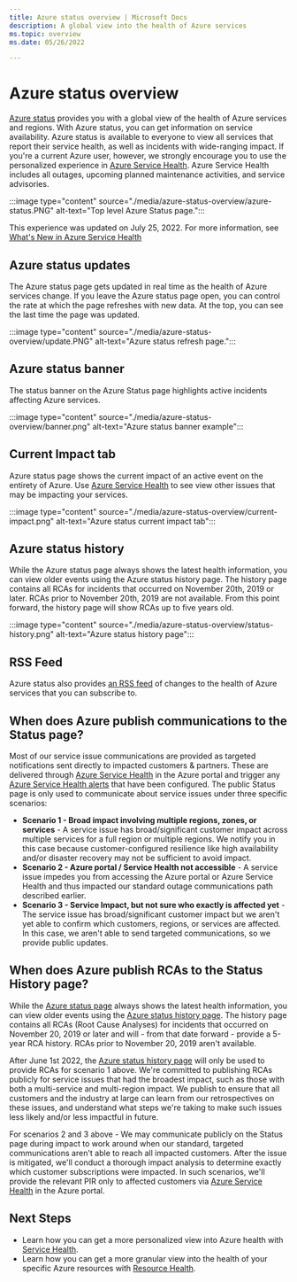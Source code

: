 ```yaml
---
title: Azure status overview | Microsoft Docs
description: A global view into the health of Azure services
ms.topic: overview
ms.date: 05/26/2022

---
```

# Azure status overview

[Azure status](https://azure.status.microsoft/) provides you with a global view of the health of Azure services and regions. With Azure status, you can get information on service availability. Azure status is available to everyone to view all services that report their service health, as well as incidents with wide-ranging impact. If you're a current Azure user, however, we strongly encourage you to use the personalized experience in [Azure Service Health](https://aka.ms/azureservicehealth). Azure Service Health includes all outages, upcoming planned maintenance activities, and service advisories.

:::image type="content" source="./media/azure-status-overview/azure-status.PNG" alt-text="Top level Azure Status page.":::

This experience was updated on July 25, 2022.  For more information, see [What's New in Azure Service Health](whats-new.md#azure-service-health-portal-experience-update) 

## Azure status updates

The Azure status page gets updated in real time as the health of Azure services change. If you leave the Azure status page open, you can control the rate at which the page refreshes with new data. At the top, you can see the last time the page was updated.

:::image type="content" source="./media/azure-status-overview/update.PNG" alt-text="Azure status refresh page.":::

## Azure status banner

The status banner on the Azure Status page highlights active incidents affecting Azure services.

:::image type="content" source="./media/azure-status-overview/banner.png" alt-text="Azure status banner example":::

## Current Impact tab

Azure status page shows the current impact of an active event on the entirety of Azure. Use [Azure Service Health](service-health-overview.md) to see view other issues that may be impacting your services.  

:::image type="content" source="./media/azure-status-overview/current-impact.png" alt-text="Azure status current impact tab":::

## Azure status history

While the Azure status page always shows the latest health information, you can view older events using the Azure status history page. The history page contains all RCAs for incidents that occurred on November 20th, 2019 or later.  RCAs prior to November 20th, 2019 are not available. From this point forward, the history page will show RCAs up to five years old. 

:::image type="content" source="./media/azure-status-overview/status-history.png" alt-text="Azure status history page":::

## RSS Feed

Azure status also provides [an RSS feed](https://azure.status.microsoft/status/feed/) of changes to the health of Azure services that you can subscribe to.

## When does Azure publish communications to the Status page?
 
Most of our service issue communications are provided as targeted notifications sent directly to impacted customers & partners. These are delivered through [Azure Service Health](https://azure.microsoft.com/features/service-health/) in the Azure portal and trigger any [Azure Service Health alerts](./alerts-activity-log-service-notifications-portal.md?toc=%2fazure%2fservice-health%2ftoc.json) that have been configured. The public Status page is only used to communicate about service issues under three specific scenarios:

- **Scenario 1 - Broad impact involving multiple regions, zones, or services** - A service issue has broad/significant customer impact across multiple services for a full region or multiple regions. We notify you in this case because customer-configured resilience like high availability and/or disaster recovery may not be sufficient to avoid impact.
- **Scenario 2 - Azure portal / Service Health not accessible** - A service issue impedes you from accessing the Azure portal or Azure Service Health and thus impacted our standard outage communications path described earlier. 
- **Scenario 3 - Service Impact, but not sure who exactly is affected yet** - The service issue has broad/significant customer impact but we aren't yet able to confirm which customers, regions, or services are affected. In this case, we aren't able to send targeted communications, so we provide public updates.
 
## When does Azure publish RCAs to the Status History page?

While the [Azure status page](https://azure.status.microsoft/status) always shows the latest health information, you can view older events using the [Azure status history page](https://azure.status.microsoft/status/history/). The history page contains all RCAs (Root Cause Analyses) for incidents that occurred on November 20, 2019 or later and will - from that date forward - provide a 5-year RCA history. RCAs prior to November 20, 2019 aren't available.
 
After June 1st 2022, the [Azure status history page](https://azure.status.microsoft/status/history/) will only be used to provide RCAs for scenario 1 above. We're committed to publishing RCAs publicly for service issues that had the broadest impact, such as those with both a multi-service and multi-region impact. We publish to ensure that all customers and the industry at large can learn from our retrospectives on these issues, and understand what steps we're taking to make such issues less likely and/or less impactful in future. 
 
For scenarios 2 and 3 above - We may communicate publicly on the Status page during impact to work around when our standard, targeted communications aren't able to reach all impacted customers. After the issue is mitigated, we'll conduct a thorough impact analysis to determine exactly which customer subscriptions were impacted. In such scenarios, we'll provide the relevant PIR only to affected customers via [Azure Service Health](https://azure.microsoft.com/features/service-health/) in the Azure portal.


## Next Steps

* Learn how you can get a more personalized view into Azure health with [Service Health](./service-health-overview.md).
* Learn how you can get a more granular view into the health of your specific Azure resources with [Resource Health](./resource-health-overview.md).